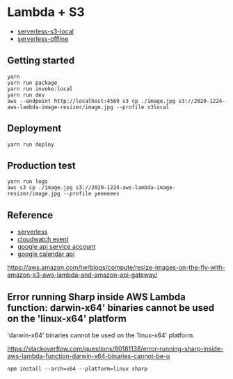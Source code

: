 # Lambda + S3

- [serverless-s3-local](https://github.com/ar90n/serverless-s3-local)
- [serverless-offline](https://github.com/dherault/serverless-offline)

## Getting started

```
yarn
yarn run package
yarn run invoke:local
yarn run dev
aws --endpoint http://localhost:4569 s3 cp ./image.jpg s3://2020-1224-aws-lambda-image-resizer/image.jpg --profile s3local
```

## Deployment

```
yarn run deploy
```

## Production test

```
yarn run logs
aws s3 cp ./image.jpg s3://2020-1224-aws-lambda-image-resizer/image.jpg --profile yeeeeees
```

## Reference

- [serverless](https://github.com/serverless/serverless)
- [cloudwatch event](https://www.serverless.com/framework/docs/providers/aws/events/cloudwatch-event/)
- [google api service account](https://cloud.google.com/docs/authentication/production)
- [google calendar api](https://developers.google.com/calendar/v3/reference)

https://aws.amazon.com/tw/blogs/compute/resize-images-on-the-fly-with-amazon-s3-aws-lambda-and-amazon-api-gateway/

## Error running Sharp inside AWS Lambda function: darwin-x64' binaries cannot be used on the 'linux-x64' platform

'darwin-x64' binaries cannot be used on the 'linux-x64' platform.

https://stackoverflow.com/questions/60181138/error-running-sharp-inside-aws-lambda-function-darwin-x64-binaries-cannot-be-u

```
npm install --arch=x64 --platform=linux sharp
```